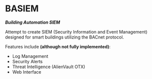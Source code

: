 # BASIEM
***Building Automation SIEM***

Attempt to create SIEM (Security Information and Event Management) designed for smart buildings utilizing the BACnet protocol.

Features include **(although not fully implemented)**:
- Log Management
- Security Alerts
- Threat Intelligence (AlienVault OTX)
- Web Interface
